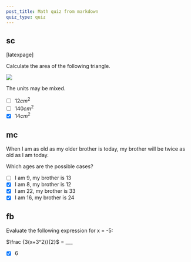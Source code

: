 ```yaml
---
post_title: Math quiz from markdown
quiz_type: quiz
---
```


## sc

[latexpage]

Calculate the area of the following triangle.

<img src='/wp-content/uploads/quiz-demo/area-triangle.jpg'>

The units may be mixed.

- [ ] $12cm^2$
- [ ] $140cm^2$
- [x] $14cm^2$

## mc

When I am as old as my older brother is today, my brother will be twice as old as I am today.

Which ages are the possible cases?

- [ ] I am 9, my brother is 13
- [x] I am 8, my brother is 12
- [x] I am 22, my brother is 33
- [x] I am 16, my brother is 24

## fb

Evaluate the following expression for x = -5:

$\frac {3(x+3^2)}{2}$ = ___

- [x] 6
